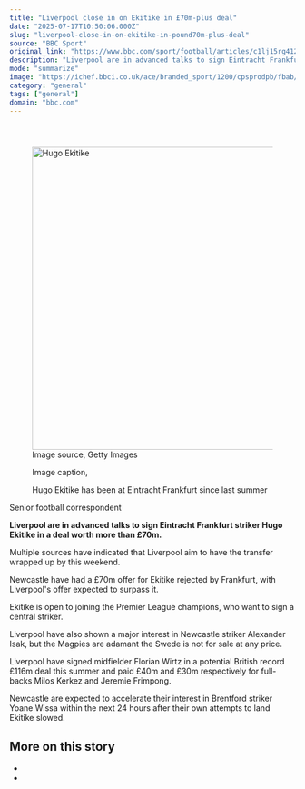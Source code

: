 ```yaml
---
title: "Liverpool close in on Ekitike in £70m-plus deal"
date: "2025-07-17T10:50:06.000Z"
slug: "liverpool-close-in-on-ekitike-in-pound70m-plus-deal"
source: "BBC Sport"
original_link: "https://www.bbc.com/sport/football/articles/c1lj15rg412o"
description: "Liverpool are in advanced talks to sign Eintracht Frankfurt striker Hugo Ekitike in a deal worth more than £70m."
mode: "summarize"
image: "https://ichef.bbci.co.uk/ace/branded_sport/1200/cpsprodpb/fbab/live/cc871ac0-60ec-11f0-ae6b-f98c94e089e3.jpg"
category: "general"
tags: ["general"]
domain: "bbc.com"
---
```

<div id="readability-page-1" class="page"><article id="urn-bbc-ares--article-c1lj15rg412o"><header data-component="headline-block"></header><div data-component="image-block"><figure><p><span><picture><source srcset="https://ichef.bbci.co.uk/ace/standard/240/cpsprodpb/fbab/live/cc871ac0-60ec-11f0-ae6b-f98c94e089e3.jpg.webp 240w, https://ichef.bbci.co.uk/ace/standard/320/cpsprodpb/fbab/live/cc871ac0-60ec-11f0-ae6b-f98c94e089e3.jpg.webp 320w, https://ichef.bbci.co.uk/ace/standard/480/cpsprodpb/fbab/live/cc871ac0-60ec-11f0-ae6b-f98c94e089e3.jpg.webp 480w, https://ichef.bbci.co.uk/ace/standard/624/cpsprodpb/fbab/live/cc871ac0-60ec-11f0-ae6b-f98c94e089e3.jpg.webp 624w, https://ichef.bbci.co.uk/ace/standard/800/cpsprodpb/fbab/live/cc871ac0-60ec-11f0-ae6b-f98c94e089e3.jpg.webp 800w" type="image/webp"><img alt="Hugo Ekitike" src="https://ichef.bbci.co.uk/ace/standard/948/cpsprodpb/fbab/live/cc871ac0-60ec-11f0-ae6b-f98c94e089e3.jpg" srcset="https://ichef.bbci.co.uk/ace/standard/240/cpsprodpb/fbab/live/cc871ac0-60ec-11f0-ae6b-f98c94e089e3.jpg 240w, https://ichef.bbci.co.uk/ace/standard/320/cpsprodpb/fbab/live/cc871ac0-60ec-11f0-ae6b-f98c94e089e3.jpg 320w, https://ichef.bbci.co.uk/ace/standard/480/cpsprodpb/fbab/live/cc871ac0-60ec-11f0-ae6b-f98c94e089e3.jpg 480w, https://ichef.bbci.co.uk/ace/standard/624/cpsprodpb/fbab/live/cc871ac0-60ec-11f0-ae6b-f98c94e089e3.jpg 624w, https://ichef.bbci.co.uk/ace/standard/800/cpsprodpb/fbab/live/cc871ac0-60ec-11f0-ae6b-f98c94e089e3.jpg 800w" width="948" height="533"></picture></span><span role="text"><span>Image source, </span>Getty Images</span></p><figcaption><span>Image caption, </span><p>Hugo Ekitike has been at Eintracht Frankfurt since last summer</p></figcaption></figure></div><div data-component="byline-block"><p>Senior football correspondent</p></div><div data-component="text-block"><p><b>Liverpool are in advanced talks to sign Eintracht Frankfurt striker Hugo Ekitike in a deal worth more than £70m.</b></p><p>Multiple sources have indicated that Liverpool aim to have the transfer wrapped up by this weekend.</p><p>Newcastle have had a £70m offer for Ekitike rejected by Frankfurt, with Liverpool's offer expected to surpass it.</p><p>Ekitike is open to joining the Premier League champions, who want to sign a central striker.</p></div><div data-component="text-block"><p>Liverpool have also shown a major interest in Newcastle striker Alexander Isak, but the Magpies are adamant the Swede is not for sale at any price.</p><p>Liverpool have signed midfielder Florian Wirtz in a potential British record £116m deal this summer and paid £40m and £30m respectively for full-backs Milos Kerkez and Jeremie Frimpong.</p><p>Newcastle are expected to accelerate their interest in Brentford striker Yoane Wissa within the next 24 hours after their own attempts to land Ekitike slowed.</p></div><section data-component="links-block"><p><h2 type="normal">More on this story</h2></p><ul role="list"><li></li><li></li></ul></section></article></div>
